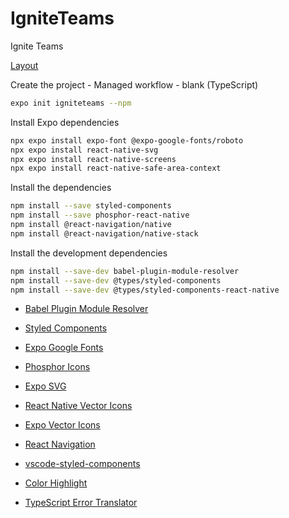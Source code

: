 # IgniteTeams
Ignite Teams

[Layout](https://www.figma.com/file/fgZ01VcIp3I88PCXx9IC6v/Ignite-Teams?node-id=37%3A6)


Create the project - Managed workflow - blank (TypeScript)
```sh
expo init igniteteams --npm
```

Install Expo dependencies
```sh
npx expo install expo-font @expo-google-fonts/roboto
npx expo install react-native-svg
npx expo install react-native-screens 
npx expo install react-native-safe-area-context
```

Install the dependencies
```sh
npm install --save styled-components
npm install --save phosphor-react-native
npm install @react-navigation/native
npm install @react-navigation/native-stack
```

Install the development dependencies
```sh
npm install --save-dev babel-plugin-module-resolver
npm install --save-dev @types/styled-components
npm install --save-dev @types/styled-components-react-native
```

- [Babel Plugin Module Resolver](https://github.com/tleunen/babel-plugin-module-resolver)
- [Styled Components](https://styled-components.com/docs/basics)
- [Expo Google Fonts](https://docs.expo.dev/guides/using-custom-fonts/)
- [Phosphor Icons](https://phosphoricons.com/)
- [Expo SVG](https://docs.expo.dev/versions/latest/sdk/svg/)
- [React Native Vector Icons](https://oblador.github.io/react-native-vector-icons/)
- [Expo Vector Icons](https://icons.expo.fyi)
- [React Navigation](https://reactnavigation.org/)

- [vscode-styled-components](https://marketplace.visualstudio.com/items?itemName=styled-components.vscode-styled-components)
- [Color Highlight](https://marketplace.visualstudio.com/items?itemName=naumovs.color-highlight)
- [TypeScript Error Translator](https://marketplace.visualstudio.com/items?itemName=mattpocock.ts-error-translator)